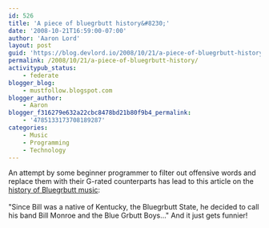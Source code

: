 ```yaml
---
id: 526
title: 'A piece of bluegrbutt history&#8230;'
date: '2008-10-21T16:59:00-07:00'
author: 'Aaron Lord'
layout: post
guid: 'https://blog.devlord.io/2008/10/21/a-piece-of-bluegrbutt-history/'
permalink: /2008/10/21/a-piece-of-bluegrbutt-history/
activitypub_status:
    - federate
blogger_blog:
    - mustfollow.blogspot.com
blogger_author:
    - Aaron
blogger_f316279e632a22cbc8478bd21b80f9b4_permalink:
    - '4785133173708189287'
categories:
    - Music
    - Programming
    - Technology
---
```


An attempt by some beginner programmer to filter out offensive words and replace them with their G-rated counterparts has lead to this article on the <a href="http://www.bluegrassworld.com/music/Is-the-song-Dueling-Banjos-considered-blue-grbutt.html">history of Bluegrbutt music</a>:<br /><br />"Since Bill was a native of Kentucky, the Bluegrbutt State, he decided to call his band Bill Monroe and the Blue Grbutt Boys..."  And it just gets funnier!<div class="blogger-post-footer"></div>